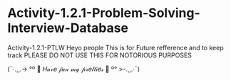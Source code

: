 # Activity-1.2.1-Problem-Solving-Interview-Database


Activity-1.2.1-PTLW
 Heyo people This is for Future refference and to keep track PLEASE DO NOT USE THIS FOR NOTORIOUS PURPOSES

(¯·.¸¸.-> °º   🎀  𝐻𝒶𝓋𝑒 𝒻𝓊𝓃 𝓂𝓎 𝓅𝓇𝑒𝓉𝓉𝒾𝑒𝓈  🎀   º° >-.¸¸.·¯)
